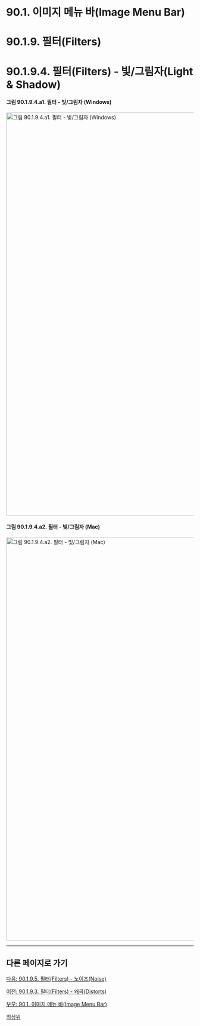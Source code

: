 # 90.1. 이미지 메뉴 바(Image Menu Bar)
# 90.1.9. 필터(Filters)
# 90.1.9.4. 필터(Filters) - 빛/그림자(Light & Shadow)

#### 그림 90.1.9.4.a1. 필터 - 빛/그림자 (Windows)
<img width="1080" alt="그림 90.1.9.4.a1. 필터 - 빛/그림자 (Windows)" environment="Windows 10 GIMP 2.10.36" src="https://github.com/wonder13662/gimp/assets/15767104/43219280-b1fc-4e43-92bc-3454532e2454">

#### 그림 90.1.9.4.a2. 필터 - 빛/그림자 (Mac)
<img width="1080" alt="그림 90.1.9.4.a2. 필터 - 빛/그림자 (Mac)" environment="MacOS:Sonoma 14.2.1 GIMP 2.10.36" src="https://github.com/wonder13662/gimp/assets/15767104/040a51d9-e9a8-4023-b343-e11a42378bc8">

***

## 다른 페이지로 가기

[다음: 90.1.9.5. 필터(Filters) - 노이즈(Noise)](./90-01-09-filtersx-05-noise.md)

[이전: 90.1.9.3. 필터(Filters) - 왜곡(Distorts)](./90-01-09-filtersx-03-distorts.md)

[부모: 90.1. 이미지 메뉴 바(Image Menu Bar)](./90-01-00-image-menu-bar.md)

[최상위](./00-home.md)
